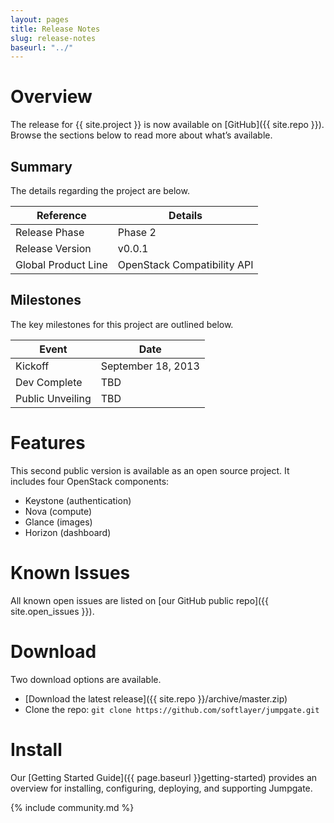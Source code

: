 ```yaml
---
layout: pages
title: Release Notes
slug: release-notes
baseurl: "../"
---
```


# Overview

The release for {{ site.project }} is now available on [GitHub]({{ site.repo }}). Browse the sections below to read more about what’s available.

## Summary

The details regarding the project are below.

<div class="table-responsive" id="component-table">
  <table class="table table-hover" id="no-borders">
    <thead>
      <tr>
        <th>Reference</th>
        <th>Details</th>
      </tr>
    </thead>
    <tbody>
      <tr>
        <td>Release Phase</td>
        <td>Phase 2</td>
      </tr>
      <tr>
        <td>Release Version</td>
        <td>v0.0.1</td>
      </tr>
      <tr>
        <td>Global Product Line</td>
        <td>OpenStack Compatibility API</td>
      </tr>
    </tbody>
  </table>
</div>

## Milestones

The key milestones for this project are outlined below.

<div class="table-responsive" id="component-table">
  <table class="table table-hover" id="no-borders">
    <thead>
      <tr>
        <th>Event</th>
        <th>Date</th>
      </tr>
    </thead>
    <tbody>
      <tr>
        <td>Kickoff</td>
        <td>September 18, 2013</td>
      </tr>
      <tr>
        <td>Dev Complete</td>
        <td>TBD</td>
      </tr>
      <tr>
        <td>Public Unveiling</td>
        <td>TBD</td>
      </tr>
    </tbody>
  </table>
</div>

# Features

This second public version is available as an open source project. It includes four OpenStack components:

* Keystone (authentication)
* Nova (compute)
* Glance (images)
* Horizon (dashboard)

# Known Issues

All known open issues are listed on [our GitHub public repo]({{ site.open_issues }}).

# Download

Two download options are available.

*   [Download the latest release]({{ site.repo }}/archive/master.zip)
*   Clone the repo: `git clone https://github.com/softlayer/jumpgate.git`

# Install

Our [Getting Started Guide]({{ page.baseurl }}getting-started) provides an overview for installing, configuring, deploying, and supporting Jumpgate.

{% include community.md %}